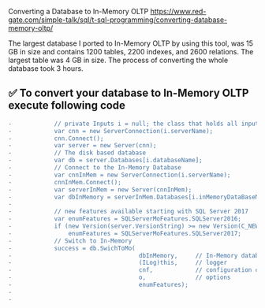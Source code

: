 Converting a Database to In-Memory OLTP
https://www.red-gate.com/simple-talk/sql/t-sql-programming/converting-database-memory-oltp/

The largest database I ported to In-Memory OLTP by using this tool, was 15 GB in size and contains 1200 tables, 2200 indexes, and 2600 relations. The largest table was 4 GB in size. The process of converting the whole database took 3 hours.

## :white_check_mark: To convert your database to In-Memory OLTP execute following code

```diff
-            // private Inputs i = null; the class that holds all inputs ( e.g. server name, type of authentication etc. )
-            var cnn = new ServerConnection(i.serverName);
-            cnn.Connect();
-            var server = new Server(cnn);
-            // The disk based database
-            var db = server.Databases[i.databaseName];
-            // Connect to the In-Memory Database
-            var cnnInMem = new ServerConnection(i.serverName);
-            cnnInMem.Connect();
-            var serverInMem = new Server(cnnInMem);
-            var dbInMemory = serverInMem.Databases[i.inMemoryDataBaseName];
-
-            // new features available starting with SQL Server 2017
-            var enumFeatures = SQLServerMoFeatures.SQLServer2016;
-            if (new Version(server.VersionString) >= new Version(C_NEW_FEATURES_VERSION))
-                enumFeatures = SQLServerMoFeatures.SQLServer2017;
-            // Switch to In-Memory 
-            success = db.SwichToMo(
-                                    dbInMemory,     // In-Memory database
-                                    (ILog)this,     // logger
-                                    cnf,            // configuration class
-                                    o,              // options
-                                    enumFeatures);
-
-     
```

